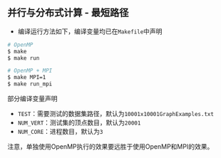 ## 并行与分布式计算 - 最短路径

* 编译运行方法如下，编译变量均已在`Makefile`中声明

```bash
# OpenMP
$ make
$ make run

# OpenMP + MPI
$ make MPI=1
$ make run_mpi
```

部分编译变量声明
* `TEST`：需要测试的数据集路径，默认为`10001x10001GraphExamples.txt`
* `NUM_VERT`：测试集的顶点数目，默认为`20001`
* `NUM_CORE`：进程数目，默认为`3`

注意，单独使用OpenMP执行的效果要远胜于使用OpenMP和MPI的效果。